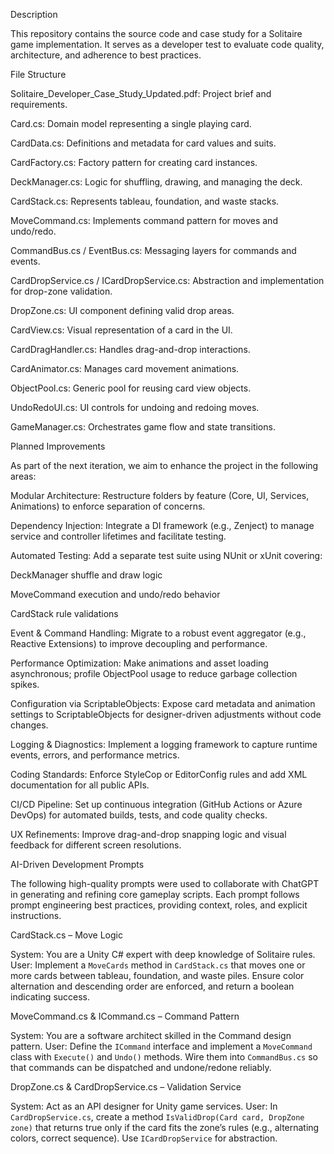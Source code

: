 Description

This repository contains the source code and case study for a Solitaire game implementation. It serves as a developer test to evaluate code quality, architecture, and adherence to best practices.

File Structure

Solitaire_Developer_Case_Study_Updated.pdf: Project brief and requirements.

Card.cs: Domain model representing a single playing card.

CardData.cs: Definitions and metadata for card values and suits.

CardFactory.cs: Factory pattern for creating card instances.

DeckManager.cs: Logic for shuffling, drawing, and managing the deck.

CardStack.cs: Represents tableau, foundation, and waste stacks.

MoveCommand.cs: Implements command pattern for moves and undo/redo.

CommandBus.cs / EventBus.cs: Messaging layers for commands and events.

CardDropService.cs / ICardDropService.cs: Abstraction and implementation for drop-zone validation.

DropZone.cs: UI component defining valid drop areas.

CardView.cs: Visual representation of a card in the UI.

CardDragHandler.cs: Handles drag-and-drop interactions.

CardAnimator.cs: Manages card movement animations.

ObjectPool.cs: Generic pool for reusing card view objects.

UndoRedoUI.cs: UI controls for undoing and redoing moves.

GameManager.cs: Orchestrates game flow and state transitions.



Planned Improvements

As part of the next iteration, we aim to enhance the project in the following areas:

Modular Architecture: Restructure folders by feature (Core, UI, Services, Animations) to enforce separation of concerns.

Dependency Injection: Integrate a DI framework (e.g., Zenject) to manage service and controller lifetimes and facilitate testing.

Automated Testing: Add a separate test suite using NUnit or xUnit covering:

DeckManager shuffle and draw logic

MoveCommand execution and undo/redo behavior

CardStack rule validations

Event & Command Handling: Migrate to a robust event aggregator (e.g., Reactive Extensions) to improve decoupling and performance.

Performance Optimization: Make animations and asset loading asynchronous; profile ObjectPool usage to reduce garbage collection spikes.

Configuration via ScriptableObjects: Expose card metadata and animation settings to ScriptableObjects for designer-driven adjustments without code changes.

Logging & Diagnostics: Implement a logging framework to capture runtime events, errors, and performance metrics.

Coding Standards: Enforce StyleCop or EditorConfig rules and add XML documentation for all public APIs.

CI/CD Pipeline: Set up continuous integration (GitHub Actions or Azure DevOps) for automated builds, tests, and code quality checks.

UX Refinements: Improve drag-and-drop snapping logic and visual feedback for different screen resolutions.


AI-Driven Development Prompts

The following high-quality prompts were used to collaborate with ChatGPT in generating and refining core gameplay scripts. Each prompt follows prompt engineering best practices, providing context, roles, and explicit instructions.

CardStack.cs – Move Logic

System: You are a Unity C# expert with deep knowledge of Solitaire rules.
User: Implement a `MoveCards` method in `CardStack.cs` that moves one or more cards between tableau, foundation, and waste piles. Ensure color alternation and descending order are enforced, and return a boolean indicating success.

MoveCommand.cs & ICommand.cs – Command Pattern

System: You are a software architect skilled in the Command design pattern.
User: Define the `ICommand` interface and implement a `MoveCommand` class with `Execute()` and `Undo()` methods. Wire them into `CommandBus.cs` so that commands can be dispatched and undone/redone reliably.

DropZone.cs & CardDropService.cs – Validation Service

System: Act as an API designer for Unity game services.
User: In `CardDropService.cs`, create a method `IsValidDrop(Card card, DropZone zone)` that returns true only if the card fits the zone’s rules (e.g., alternating colors, correct sequence). Use `ICardDropService` for abstraction.


